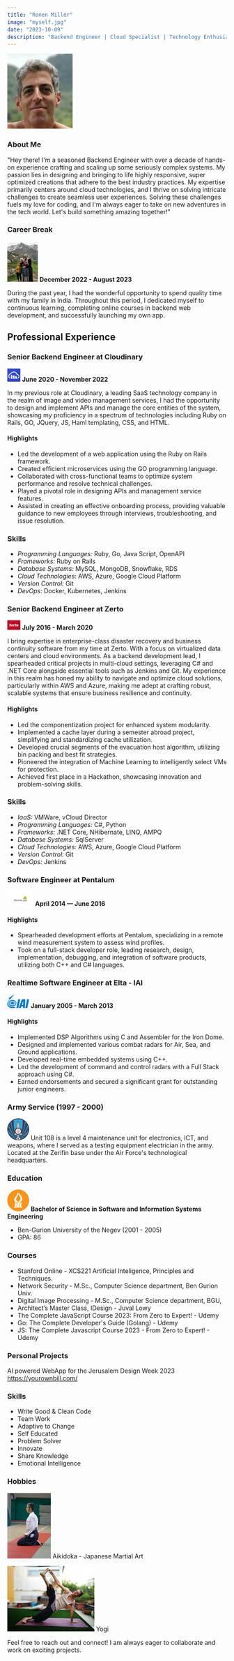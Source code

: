 ```yaml
---
title: "Ronen Miller"
image: "myself.jpg"
date: "2023-10-09"
description: "Backend Engineer | Cloud Specialist | Technology Enthusiast"
--- 
```


![Ronen Miller](myself.jpg)

### About Me
"Hey there! I'm a seasoned Backend Engineer with over a decade of hands-on experience crafting and scaling up some seriously complex systems. My passion lies in designing and bringing to life highly responsive, super optimized creations that adhere to the best industry practices. My expertise primarily centers around cloud technologies, and I thrive on solving intricate challenges to create seamless user experiences. Solving these challenges fuels my love for coding, and I'm always eager to take on new adventures in the tech world. Let's build something amazing together!"

### Career Break
![The Millers](triund.jpg)
**December 2022 - August 2023**

During the past year, I had the wonderful opportunity to spend quality time with my family in India. 
Throughout this period, I dedicated myself to continuous learning, completing online courses in backend web development, 
and successfully launching my own app.


## Professional Experience

### Senior Backend Engineer at Cloudinary 
![Cloudinary](cloudinary.png)
**June 2020 - November 2022**

In my previous role at Cloudinary, a leading SaaS technology company in the realm of image and video management services, 
I had the opportunity to design and implement APIs and manage the core entities of the system, 
showcasing my proficiency in a spectrum of technologies including Ruby on Rails, GO, JQuery, JS, Haml templating, CSS, and HTML.

#### Highlights
- Led the development of a web application using the Ruby on Rails framework.
- Created efficient microservices using the GO programming language.
- Collaborated with cross-functional teams to optimize system performance and resolve
  technical challenges.
- Played a pivotal role in designing APIs and management service features.
- Assisted in creating an effective onboarding process, providing valuable guidance to
  new employees through interviews, troubleshooting, and issue resolution.

### Skills
- *Programming Languages:* Ruby, Go, Java Script, OpenAPI
- *Frameworks:* Ruby on Rails
- *Database Systems:* MySQL, MongoDB, Snowflake, RDS
- *Cloud Technologies:* AWS, Azure, Google Cloud Platform
- *Version Control:* Git
- *DevOps:* Docker, Kubernetes, Jenkins

### Senior Backend Engineer at Zerto 
![Cloudinary](zerto.png)
**July 2016 - March 2020**

I bring expertise in enterprise-class disaster recovery and business continuity software from my time at Zerto.
With a focus on virtualized data centers and cloud environments. 
As a backend development lead, I spearheaded critical projects in multi-cloud settings, 
leveraging C# and .NET Core alongside essential tools such as Jenkins and Git. 
My experience in this realm has honed my ability to navigate and optimize cloud solutions, 
particularly within AWS and Azure, making me adept at crafting robust, 
scalable systems that ensure business resilience and continuity.

#### Highlights
- Led the componentization project for enhanced system modularity.
- Implemented a cache layer during a semester abroad project, simplifying and standardizing cache utilization.
- Developed crucial segments of the evacuation host algorithm, utilizing bin packing and best fit strategies.
- Pioneered the integration of Machine Learning to intelligently select VMs for protection.
- Achieved first place in a Hackathon, showcasing innovation and problem-solving skills.

### Skills
- *IaaS:* VMWare, vCloud Director
- *Programming Languages:* C#, Python
- *Frameworks:* .NET Core, NHibernate, LINQ, AMPQ
- *Database Systems:* SqlServer
- *Cloud Technologies:* AWS, Azure, Google Cloud Platform
- *Version Control:* Git
- *DevOps:* Jenkins


### Software Engineer at Pentalum
![Pentalum](pentalum.png)
**April 2014 — June 2016**
#### Highlights
- Spearheaded development efforts at Pentalum, specializing in a remote wind measurement system to assess wind profiles.
- Took on a full-stack developer role, leading research, design, implementation, debugging, and integration of software products,
  utilizing both C++ and C# languages.


### Realtime Software Engineer at Elta - IAI 
![IAI](iai.png)
**January 2005 - March 2013**
#### Highlights
- Implemented DSP Algorithms using C and Assembler for the Iron Dome.
- Designed and implemented various combat radars for Air, Sea, and Ground applications.
- Developed real-time embedded systems using C++.
- Led the development of command and control radars with a Full Stack approach using C#.
- Earned endorsements and secured a significant grant for outstanding junior engineers.

### Army Service (1997 - 2000)
![Bamtza108](bamtza.png) 
Unit 108 is a level 4 maintenance unit for electronics, ICT, and weapons, where I served as a testing equipment electrician in the army. Located at the Zerifin base under the Air Force's technological headquarters.

### Education
![Ben-Gurion University of the Negev](logo.png) 
**Bachelor of Science in Software and Information Systems Engineering** 
- Ben-Gurion University of the Negev (2001 - 2005)
- GPA: 86

### Courses
- Stanford Online - XCS221 Artificial Inteligence, Principles and Techniques. 
- Network Security - M.Sc., Computer Science department, Ben Gurion Univ.
- Digital Image Processing - M.Sc., Computer Science department, BGU,
- Architect’s Master Class, IDesign - Juval Lowy
- The Complete JavaScript Course 2023: From Zero to Expert! - Udemy
- Go: The Complete Developer's Guide (Golang) - Udemy
- JS: The Complete Javascript Course 2023 - From Zero to Expert! - Udemy

### Personal Projects
AI powered WebApp for the Jerusalem Design Week 2023
https://yourownbill.com/


### Skills
- Write Good & Clean Code
- Team Work
- Adaptive to Change
- Self Educated
- Problem Solver
- Innovate
- Share Knowledge
- Emotional Intelligence

### Hobbies
![Seiza](seiza.jpg)
Aikidoka - Japanese Martial Art

![Yoag](yoga.jpg)
Yogi

Feel free to reach out and connect! 
I am always eager to collaborate and work on exciting projects.


